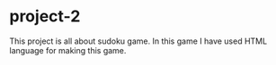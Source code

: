 # project-2
This project is all about sudoku game.
In this game I have used HTML language for making this game.
